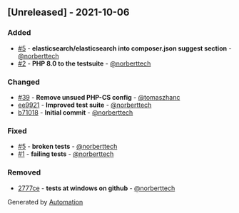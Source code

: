 ## [Unreleased] - 2021-10-06

### Added
- [#5](https://github.com/flow-php/etl-adapter-elasticsearch/pull/5) - **elasticsearch/elasticsearch into composer.json suggest section** - [@norberttech](https://github.com/norberttech)
- [#2](https://github.com/flow-php/etl-adapter-elasticsearch/pull/2) - **PHP 8.0 to the testsuite** - [@norberttech](https://github.com/norberttech)

### Changed
- [#39](https://github.com/flow-php/etl-adapter-elasticsearch/pull/39) - **Remove unsued PHP-CS config** - [@tomaszhanc](https://github.com/tomaszhanc)
- [ee9921](https://github.com/flow-php/etl-adapter-elasticsearch/commit/ee9921694b99ee77ca4c047fe530e7832f9f78ac) - **Improved test suite** - [@norberttech](https://github.com/norberttech)
- [b71018](https://github.com/flow-php/etl-adapter-elasticsearch/commit/b710189a7399b0df5b253ae19abf63fc8b3c7e0f) - **Initial commit** - [@norberttech](https://github.com/norberttech)

### Fixed
- [#5](https://github.com/flow-php/etl-adapter-elasticsearch/pull/5) - **broken tests** - [@norberttech](https://github.com/norberttech)
- [#1](https://github.com/flow-php/etl-adapter-elasticsearch/pull/1) - **failing tests** - [@norberttech](https://github.com/norberttech)

### Removed
- [2777ce](https://github.com/flow-php/etl-adapter-elasticsearch/commit/2777cea6ad3165ef10c4716d7a2e86f7f34a8ac4) - **tests at windows on github** - [@norberttech](https://github.com/norberttech)

Generated by [Automation](https://github.com/aeon-php/automation)